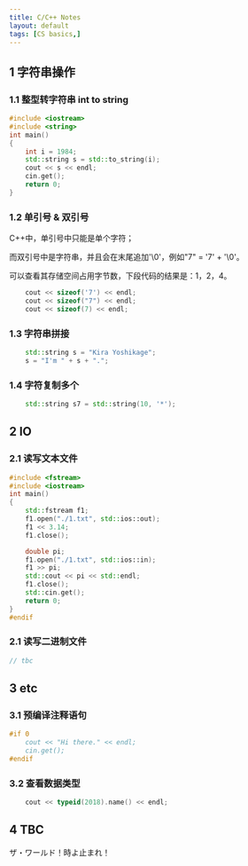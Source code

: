 ```yaml
---
title: C/C++ Notes
layout: default
tags: [CS basics,]
---
```


## 1 字符串操作

### 1.1 整型转字符串 int to string

```c++
#include <iostream>
#include <string>
int main()
{
	int i = 1984;
	std::string s = std::to_string(i);
	cout << s << endl;
	cin.get();
	return 0;
}
```

### 1.2 单引号 & 双引号

C++中，单引号中只能是单个字符；

而双引号中是字符串，并且会在末尾追加'\0'，例如"7" = '7' + '\0'。

可以查看其存储空间占用字节数，下段代码的结果是：1，2，4。

```c++
	cout << sizeof('7') << endl;
	cout << sizeof("7") << endl;
	cout << sizeof(7) << endl;
```

### 1.3 字符串拼接

```c++
    std::string s = "Kira Yoshikage";
	s = "I'm " + s + ".";
```

### 1.4 字符复制多个

```c++
	std::string s7 = std::string(10, '*');
```




## 2 IO

### 2.1 读写文本文件

```c++
#include <fstream>
#include <iostream>
int main()
{
	std::fstream f1;
	f1.open("./1.txt", std::ios::out);
	f1 << 3.14;
	f1.close();

	double pi;
	f1.open("./1.txt", std::ios::in);
	f1 >> pi;
	std::cout << pi << std::endl;
	f1.close();
	std::cin.get();
	return 0;
}
#endif
```

### 2.1 读写二进制文件

```c++
// tbc
```




## 3 etc

### 3.1 预编译注释语句

```c++
#if 0
	cout << "Hi there." << endl;
	cin.get();
#endif
```

### 3.2 查看数据类型

```c++
	cout << typeid(2018).name() << endl;
```

## 4 TBC

ザ・ワールド！時よ止まれ！
